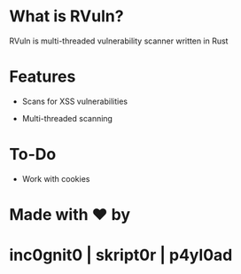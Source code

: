 # What is RVuln?

RVuln is multi-threaded vulnerability scanner written in Rust

# Features

- Scans for XSS vulnerabilities

- Multi-threaded scanning

# To-Do

- Work with cookies

# Made with ❤ by

# inc0gnit0 | skript0r | p4yl0ad